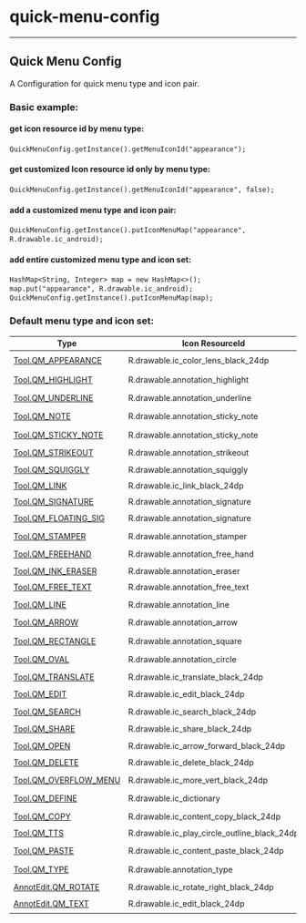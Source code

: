 # quick-menu-config
---

## Quick Menu Config

A Configuration for quick menu type and icon pair.

### Basic example:
#### get icon resource id by menu type:
```
QuickMenuConfig.getInstance().getMenuIconId("appearance");
```
#### get customized Icon resource id only by menu type:
```
QuickMenuConfig.getInstance().getMenuIconId("appearance", false);
```
#### add a customized menu type and icon pair:
```
QuickMenuConfig.getInstance().putIconMenuMap("appearance", R.drawable.ic_android);
```
#### add entire customized menu type and icon set:
```
HashMap<String, Integer> map = new HashMap<>();
map.put("appearance", R.drawable.ic_android);
QuickMenuConfig.getInstance().putIconMenuMap(map);
```

### Default menu type and icon set:
| Type                      | Icon ResourceId                              | Icon                                             |
|---------------------------|----------------------------------------------|--------------------------------------------------|
| [Tool.QM_APPEARANCE]()    | R.drawable.ic_color_lens_black_24dp          | ![](./img/ic_color_lens_black_24dp.PNG)          |
| [Tool.QM_HIGHLIGHT]()     | R.drawable.annotation_highlight              | ![](./img/annotation_highlight.png)              |
| [Tool.QM_UNDERLINE]()     | R.drawable.annotation_underline              | ![](./img/annotation_underline.png)              |
| [Tool.QM_NOTE]()          | R.drawable.annotation_sticky_note            | ![](./img/annotation_sticky_note.PNG)            |
| [Tool.QM_STICKY_NOTE]()   | R.drawable.annotation_sticky_note            | ![](./img/annotation_sticky_note.PNG)            |
| [Tool.QM_STRIKEOUT]()     | R.drawable.annotation_strikeout              | ![](./img/annotation_strikeout.PNG)              |
| [Tool.QM_SQUIGGLY]()      | R.drawable.annotation_squiggly               | ![](./img/annotation_squiggly.PNG)               |
| [Tool.QM_LINK]()          | R.drawable.ic_link_black_24dp                | ![](./img/ic_link_black_24dp.PNG)                |
| [Tool.QM_SIGNATURE]()     | R.drawable.annotation_signature              | ![](./img/annotation_signature.PNG)              |
| [Tool.QM_FLOATING_SIG]()  | R.drawable.annotation_signature              | ![](./img/annotation_signature.PNG)              |
| [Tool.QM_STAMPER]()       | R.drawable.annotation_stamper                | ![](./img/annotation_stamper.PNG)                |
| [Tool.QM_FREEHAND]()      | R.drawable.annotation_free_hand              | ![](./img/annotation_free_hand.png)              |
| [Tool.QM_INK_ERASER]()    | R.drawable.annotation_eraser                 | ![](./img/annotation_eraser.PNG)                 |
| [Tool.QM_FREE_TEXT]()     | R.drawable.annotation_free_text              | ![](./img/annotation_free_text.PNG)              |
| [Tool.QM_LINE]()          | R.drawable.annotation_line                   | ![](./img/annotation_line.PNG)                   |
| [Tool.QM_ARROW]()         | R.drawable.annotation_arrow                  | ![](./img/annotation_arrow.PNG)                  |
| [Tool.QM_RECTANGLE]()     | R.drawable.annotation_square                 | ![](./img/annotation_square.PNG)                 |
| [Tool.QM_OVAL]()          | R.drawable.annotation_circle                 | ![](./img/annotation_circle.PNG)                 |
| [Tool.QM_TRANSLATE]()     | R.drawable.ic_translate_black_24dp           | ![](./img/ic_translate_black_24dp.PNG)           |
| [Tool.QM_EDIT]()          | R.drawable.ic_edit_black_24dp                | ![](./img/ic_edit_black_24dp.PNG)                |
| [Tool.QM_SEARCH]()        | R.drawable.ic_search_black_24dp              | ![](./img/ic_search_black_24dp.PNG)              |
| [Tool.QM_SHARE]()         | R.drawable.ic_share_black_24dp               | ![](./img/ic_share_black_24dp.PNG)               |
| [Tool.QM_OPEN]()          | R.drawable.ic_arrow_forward_black_24dp       | ![](./img/ic_arrow_forward_black_24dp.PNG)       |
| [Tool.QM_DELETE]()        | R.drawable.ic_delete_black_24dp              | ![](./img/ic_delete_black_24dp.PNG)              |
| [Tool.QM_OVERFLOW_MENU]() | R.drawable.ic_more_vert_black_24dp           | ![](./img/ic_more_vert_black_24dp.PNG)           |
| [Tool.QM_DEFINE]()        | R.drawable.ic_dictionary                     | ![](./img/ic_dictionary.PNG)                     |
| [Tool.QM_COPY]()          | R.drawable.ic_content_copy_black_24dp        | ![](./img/ic_content_copy_black_24dp.PNG)        |
| [Tool.QM_TTS]()           | R.drawable.ic_play_circle_outline_black_24dp | ![](./img/ic_play_circle_outline_black_24dp.PNG) |
| [Tool.QM_PASTE]()         | R.drawable.ic_content_paste_black_24dp       | ![](./img/ic_content_paste_black_24dp.PNG)       |
| [Tool.QM_TYPE]()          | R.drawable.annotation_type                   | ![](./img/annotation_type.PNG)                   |
| [AnnotEdit.QM_ROTATE]()   | R.drawable.ic_rotate_right_black_24dp        | ![](./img/ic_rotate_right_black_24dp.PNG)        |
| [AnnotEdit.QM_TEXT]()     | R.drawable.ic_edit_black_24dp                | ![](./img/ic_edit_black_24dp.PNG)                |
